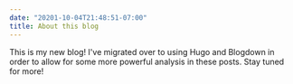 ```yaml
---
date: "20201-10-04T21:48:51-07:00"
title: About this blog
---
```


This is my new blog! I've migrated over to using Hugo and Blogdown in order to allow for some more powerful analysis in these posts. Stay tuned for more!
